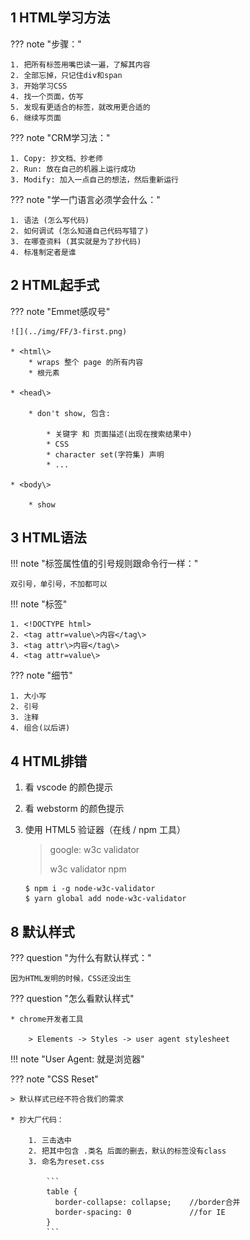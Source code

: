 
## 1 HTML学习方法

??? note "步骤："

	1. 把所有标签用嘴巴读一遍，了解其内容
	2. 全部忘掉，只记住div和span
	3. 开始学习CSS
	4. 找一个页面，仿写
	5. 发现有更适合的标签，就改用更合适的
	6. 继续写页面

??? note "CRM学习法："

	1. Copy: 抄文档、抄老师
	2. Run: 放在自己的机器上运行成功
	3. Modify: 加入一点自己的想法，然后重新运行

??? note "学一门语言必须学会什么："

	1. 语法 (怎么写代码) 
	2. 如何调试 (怎么知道自己代码写错了)
	3. 在哪查资料 (其实就是为了抄代码)
	4. 标准制定者是谁

## 2 HTML起手式

??? note "Emmet感叹号"

    ![](../img/FF/3-first.png)

    * <html\>
        * wraps 整个 page 的所有内容
        * 根元素

    * <head\>

        * don't show, 包含:
        
            * 关键字 和 页面描述(出现在搜索结果中)
            * CSS
            * character set(字符集) 声明
            * ...

    * <body\>

        * show

## 3 HTML语法

!!! note "标签属性值的引号规则跟命令行一样："

    双引号，单引号，不加都可以

!!! note "标签"

	1. <!DOCTYPE html>
	2. <tag attr=value\>内容</tag\>
	3. <tag attr\>内容</tag\>
	4. <tag attr=value\>

??? note "细节"

	1. 大小写
	2. 引号
	3. 注释
	4. 组合(以后讲)

## 4 HTML排错

1. 看 vscode 的颜色提示
2. 看 webstorm 的颜色提示
3. 使用 HTML5 验证器（在线 / npm 工具）

	> google: w3c validator
    >
    > w3c validator npm

    ```
    $ npm i -g node-w3c-validator
    $ yarn global add node-w3c-validator
    ```














## 8 默认样式

??? question "为什么有默认样式："

    因为HTML发明的时候，CSS还没出生

??? question "怎么看默认样式"

    * chrome开发者工具

        > Elements -> Styles -> user agent stylesheet

!!! note "User Agent: 就是浏览器"

??? note "CSS Reset"

    > 默认样式已经不符合我们的需求

    * 抄大厂代码：
    
        1. 三击选中
        2. 把其中包含 .类名 后面的删去，默认的标签没有class
        3. 命名为reset.css 

            ```
            table {   
              border-collapse: collapse;    //border合并 
              border-spacing: 0             //for IE 
            }    
            ```




